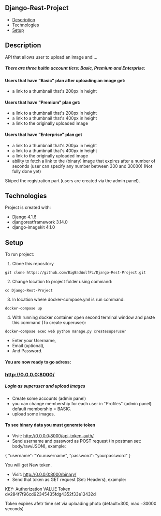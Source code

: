 ## Django-Rest-Project

* [Description](#description)
* [Technologies](#technologies)
* [Setup](#setup)

## Description
API that allows user to upload an image and ...

##### There are three bultin account tiers: Basic, Premium and Enterprise:

#### Users that have "Basic" plan after uploading an image get: 
* a link to a thumbnail that's 200px in height

#### Users that have "Premium" plan get:
* a link to a thumbnail that's 200px in height
* a link to a thumbnail that's 400px in height
* a link to the originally uploaded image

#### Users that have "Enterprise" plan get
* a link to a thumbnail that's 200px in height
* a link to a thumbnail that's 400px in height
* a link to the originally uploaded image
* ability to fetch a link to the (binary) image that expires after a number of seconds (user can specify any number between 300 and 30000) (Not fully done yet)

Skiped the registration part (users are created via the admin panel).


	
## Technologies
Project is created with:
* Django 4.1.6
* djangorestframework 3.14.0
* django-imagekit 4.1.0


## Setup
To run project:

1) Clone this repository

```
git clone https://github.com/BigBadWolfPL/Django-Rest-Project.git

```
2) Change location to project folder using command:
```
cd Django-Rest-Project
```

3) In location where docker-compose.yml is run command:

```
docker-compose up
```
4) With running docker container open second terminal window and paste this command (To create superuser):

```
docker-compose exec web python manage.py createsuperuser

```
* Enter your Username,
* Email (optional), 
* And Password.


#### You are now ready to go adress:
### http://0.0.0.0:8000/

##### Login as superuser and upload images

* Create some accounts (admin panel)
* you can change membership for each user in "Profiles" (admin panel) default membership = BASIC.
* upload some images.

#### To see binary data you must generate token

* Visit: http://0.0.0.0:8000/api-token-auth/
* Send username and password as POST request (In postman set: body/raw/JSON), example:


{
    "username":
        "Yourusername",
    "password":
        "yourpassword" 
}


You will get New token.

* Visit: http://0.0.0.0:8000/binary/
* Send that token as GET request (Set: Headers), example:
 

KEY: Authorization VALUE Token dv284f7f96cd92345435fdg4352f33e13432d


Token expires afetr time set via uploading photo (default=300, max =30000 seconds)

